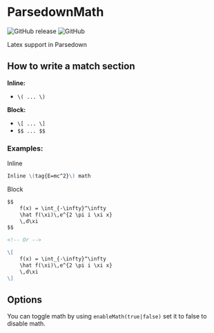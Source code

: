 # ParsedownMath

![GitHub release](https://img.shields.io/github/release/BenjaminHoegh/parsedownMath.svg?style=flat-square)
![GitHub](https://img.shields.io/github/license/BenjaminHoegh/parsedownMath.svg?style=flat-square)


Latex support in Parsedown


## How to write a match section

**Inline:**
- `\( ... \)`


**Block:**
- `\[ ... \]`
- `$$ ... $$`


### Examples:

Inline
```markdown
Inline \(tag{E=mc^2}\) math
```


Block
```markdown
$$
    f(x) = \int_{-\infty}^\infty
    \hat f(\xi)\,e^{2 \pi i \xi x}
    \,d\xi
$$

<!-- Or -->

\[
    f(x) = \int_{-\infty}^\infty
    \hat f(\xi)\,e^{2 \pi i \xi x}
    \,d\xi
\]
```




## Options

You can toggle math by using `enableMath(true|false)` set it to false to disable math.
